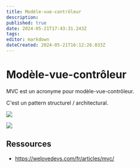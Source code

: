 ```yaml
---
title: Modèle-vue-contrôleur
description: 
published: true
date: 2024-05-21T17:43:31.243Z
tags: 
editor: markdown
dateCreated: 2024-05-21T16:12:26.033Z
---
```


# Modèle-vue-contrôleur

MVC est un acronyme pour modèle-vue-contrôleur.

C'est un pattern structurel / architectural.

[![](https://wiki.akipe.fr///uploads/images/gallery/2022-10/scaled-1680-/Anq3fFYpvUs706d0-image-1664964393378.png)](https://wiki.akipe.fr///uploads/images/gallery/2022-10/Anq3fFYpvUs706d0-image-1664964393378.png)

[![](https://wiki.akipe.fr///uploads/images/gallery/2022-10/GPvb6HNf0gXc48Bm-image-1664964335778.gif)](https://wiki.akipe.fr///uploads/images/gallery/2022-10/GPvb6HNf0gXc48Bm-image-1664964335778.gif)

## Ressources

- <https://welovedevs.com/fr/articles/mvc/>